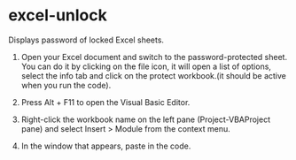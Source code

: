 # excel-unlock
Displays password of locked Excel sheets.

1. Open your Excel document and switch to the password-protected sheet. You can do it by clicking on the file icon, it will open a list of options, select the info tab and click on the protect workbook.(it should be active when you run the code).

2. Press Alt + F11 to open the Visual Basic Editor.

3. Right-click the workbook name on the left pane (Project-VBAProject pane) and select Insert > Module from the context menu.

4. In the window that appears, paste in the code.
